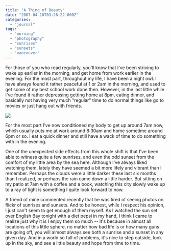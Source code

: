 ```yaml
---
title: "A Thing of Beauty"
date: "2007-04-10T03:26:22.000Z"
categories: 
  - "journal"
tags: 
  - "morning"
  - "photography"
  - "sunrises"
  - "sunsets"
  - "vancouver"
---
```


For those of you who read regularly, you'll know that I've been striving to wake up earlier in the morning, and get home from work earlier in the evening. For the most part, throughout my life, I have been a night owl. I have always found it rather peaceful at 1 or 2am in the morning, and used to get some of my best school work done then. However, in the last little while I've found it rather depressing getting home at 8pm, eating dinner, and basically not having very much "regular" time to do normal things like go to movies or just hang out with friends.

![](http://farm1.static.flickr.com/48/147983487_9c15b3a853.jpg?v=0)

For the most part I've now conditioned my body to get up around 7am now, which usually puts me at work around 8:30am and home sometime around 6pm or so. I eat a quick dinner and still have a wack of time to do something with in the evening.

One of the unexpected side effects from this whole shift is that I've been able to witness quite a few sunrises, and even the odd sunset from the comfort of my little area by the sea here. Although I've always liked watching them, lately they have seemed a bit more lifely and vibrant than I remember. Perhaps the clouds were a little darker these last six months than I realized, or perhaps the rain came down a little harder. But sitting on my patio at 7am with a coffee and a book, watching this city slowly wake up to a ray of light is something I quite look forward to now.

A friend of mine commented recently that he was tired of seeing photos on flickr of sunrises and sunsets. And to be honest, while I respect his opinion, I just can't seem to get enough of them myself. As I watched the sun set over English Bay tonight with a diet pepsi in my hand, I think I came to realize just why it is I enjoy them so much -- it's because in almost all locations of this little sphere, no matter how bad life is or how many guns are going off, you will almost always see both a sunrise and a sunset in any given day. And in a world so full of problems, it's nice to step outside, look up in the sky, and see a little beauty and hope from time to time.
